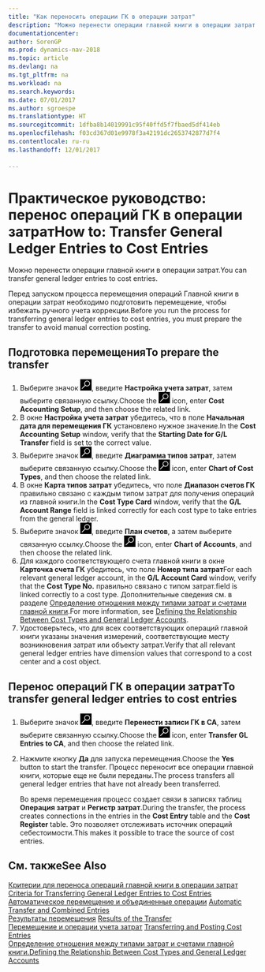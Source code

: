 ```yaml
---
title: "Как переносить операции ГК в операции затрат"
description: "Можно перенести операции главной книги в операции затрат."
documentationcenter: 
author: SorenGP
ms.prod: dynamics-nav-2018
ms.topic: article
ms.devlang: na
ms.tgt_pltfrm: na
ms.workload: na
ms.search.keywords: 
ms.date: 07/01/2017
ms.author: sgroespe
ms.translationtype: HT
ms.sourcegitcommit: 1dfba8b14019991c95f40ffd5f7fbaed5df414eb
ms.openlocfilehash: f03cd367d01e9978f3a42191dc2653742877d7f4
ms.contentlocale: ru-ru
ms.lasthandoff: 12/01/2017

---
```

# <a name="how-to-transfer-general-ledger-entries-to-cost-entries"></a><span data-ttu-id="46e71-103">Практическое руководство: перенос операций ГК в операции затрат</span><span class="sxs-lookup"><span data-stu-id="46e71-103">How to: Transfer General Ledger Entries to Cost Entries</span></span>
<span data-ttu-id="46e71-104">Можно перенести операции главной книги в операции затрат.</span><span class="sxs-lookup"><span data-stu-id="46e71-104">You can transfer general ledger entries to cost entries.</span></span>  

<span data-ttu-id="46e71-105">Перед запуском процесса перемещения операций Главной книги в операции затрат необходимо подготовить перемещение, чтобы избежать ручного учета коррекции.</span><span class="sxs-lookup"><span data-stu-id="46e71-105">Before you run the process for transferring general ledger entries to cost entries, you must prepare the transfer to avoid manual correction posting.</span></span>  

## <a name="to-prepare-the-transfer"></a><span data-ttu-id="46e71-106">Подготовка перемещения</span><span class="sxs-lookup"><span data-stu-id="46e71-106">To prepare the transfer</span></span>  

1.  <span data-ttu-id="46e71-107">Выберите значок ![Поиск страницы или отчета](media/ui-search/search_small.png "Значок поиска страницы или отчета"), введите **Настройка учета затрат**, затем выберите связанную ссылку.</span><span class="sxs-lookup"><span data-stu-id="46e71-107">Choose the ![Search for Page or Report](media/ui-search/search_small.png "Search for Page or Report icon") icon, enter **Cost Accounting Setup**, and then choose the related link.</span></span>  
2.  <span data-ttu-id="46e71-108">В окне **Настройка учета затрат** убедитесь, что в поле **Начальная дата для перемещения ГК** установлено нужное значение.</span><span class="sxs-lookup"><span data-stu-id="46e71-108">In the **Cost Accounting Setup** window, verify that the **Starting Date for G/L Transfer** field is set to the correct value.</span></span>  
3.  <span data-ttu-id="46e71-109">Выберите значок ![Поиск страницы или отчета](media/ui-search/search_small.png "Значок поиска страницы или отчета"), введите **Диаграмма типов затрат**, затем выберите связанную ссылку.</span><span class="sxs-lookup"><span data-stu-id="46e71-109">Choose the ![Search for Page or Report](media/ui-search/search_small.png "Search for Page or Report icon") icon, enter **Chart of Cost Types**, and then choose the related link.</span></span>  
4.  <span data-ttu-id="46e71-110">В окне **Карта типов затрат** убедитесь, что поле **Диапазон счетов ГК** правильно связано с каждым типом затрат для получения операций из главной книги.</span><span class="sxs-lookup"><span data-stu-id="46e71-110">In the **Cost Type Card** window, verify that the **G/L Account Range** field is linked correctly for each cost type to take entries from the general ledger.</span></span>  
5.  <span data-ttu-id="46e71-111">Выберите значок ![Поиск страницы или отчета](media/ui-search/search_small.png "Значок поиска страницы или отчета"), введите **План счетов**, а затем выберите связанную ссылку.</span><span class="sxs-lookup"><span data-stu-id="46e71-111">Choose the ![Search for Page or Report](media/ui-search/search_small.png "Search for Page or Report icon") icon, enter **Chart of Accounts**, and then choose the related link.</span></span>  
6.  <span data-ttu-id="46e71-112">Для каждого соответствующего счета главной книги в окне **Карточка счета ГК** убедитесь, что поле **Номер типа затрат**</span><span class="sxs-lookup"><span data-stu-id="46e71-112">For each relevant general ledger account, in the **G/L Account Card** window, verify that the **Cost Type No.**</span></span> <span data-ttu-id="46e71-113">правильно связано с типом затрат.</span><span class="sxs-lookup"><span data-stu-id="46e71-113">field is linked correctly to a cost type.</span></span> <span data-ttu-id="46e71-114">Дополнительные сведения см. в разделе [Определение отношения между типами затрат и счетами главной книги](finance-defining-the-relationship-between-cost-types-and-general-ledger-accounts.md).</span><span class="sxs-lookup"><span data-stu-id="46e71-114">For more information, see [Defining the Relationship Between Cost Types and General Ledger Accounts](finance-defining-the-relationship-between-cost-types-and-general-ledger-accounts.md).</span></span>  
7.  <span data-ttu-id="46e71-115">Удостоверьтесь, что для всех соответствующих операций главной книги указаны значения измерений, соответствующие месту возникновения затрат или объекту затрат.</span><span class="sxs-lookup"><span data-stu-id="46e71-115">Verify that all relevant general ledger entries have dimension values that correspond to a cost center and a cost object.</span></span>  

## <a name="to-transfer-general-ledger-entries-to-cost-entries"></a><span data-ttu-id="46e71-116">Перенос операций ГК в операции затрат</span><span class="sxs-lookup"><span data-stu-id="46e71-116">To transfer general ledger entries to cost entries</span></span>  
1.  <span data-ttu-id="46e71-117">Выберите значок ![Поиск страницы или отчета](media/ui-search/search_small.png "Значок поиска страницы или отчета"), введите **Перенести записи ГК в CA**, затем выберите связанную ссылку.</span><span class="sxs-lookup"><span data-stu-id="46e71-117">Choose the ![Search for Page or Report](media/ui-search/search_small.png "Search for Page or Report icon") icon, enter **Transfer GL Entries to CA**, and then choose the related link.</span></span>  
2.  <span data-ttu-id="46e71-118">Нажмите кнопку **Да** для запуска перемещения.</span><span class="sxs-lookup"><span data-stu-id="46e71-118">Choose the **Yes** button to start the transfer.</span></span> <span data-ttu-id="46e71-119">Процесс переносит все операции главной книги, которые еще не были переданы.</span><span class="sxs-lookup"><span data-stu-id="46e71-119">The process transfers all general ledger entries that have not already been transferred.</span></span>  

    <span data-ttu-id="46e71-120">Во время перемещения процесс создает связи в записях таблиц **Операция затрат** и **Регистр затрат**.</span><span class="sxs-lookup"><span data-stu-id="46e71-120">During the transfer, the process creates connections in the entries in the **Cost Entry** table and the **Cost Register** table.</span></span> <span data-ttu-id="46e71-121">Это позволяет отслеживать источник операций себестоимости.</span><span class="sxs-lookup"><span data-stu-id="46e71-121">This makes it possible to trace the source of cost entries.</span></span>  

## <a name="see-also"></a><span data-ttu-id="46e71-122">См. также</span><span class="sxs-lookup"><span data-stu-id="46e71-122">See Also</span></span>  
 <span data-ttu-id="46e71-123">[Критерии для переноса операций главной книги в операции затрат](finance-criteria-for-transferring-general-ledger-entries-to-cost-entries.md) </span><span class="sxs-lookup"><span data-stu-id="46e71-123">[Criteria for Transferring General Ledger Entries to Cost Entries](finance-criteria-for-transferring-general-ledger-entries-to-cost-entries.md) </span></span>  
 <span data-ttu-id="46e71-124">[Автоматическое перемещение и объединенные операции](finance-automatic-transfer-combined-entries.md) </span><span class="sxs-lookup"><span data-stu-id="46e71-124">[Automatic Transfer and Combined Entries](finance-automatic-transfer-combined-entries.md) </span></span>  
 <span data-ttu-id="46e71-125">[Результаты перемещения](finance-results-of-the-transfer.md) </span><span class="sxs-lookup"><span data-stu-id="46e71-125">[Results of the Transfer](finance-results-of-the-transfer.md) </span></span>  
 <span data-ttu-id="46e71-126">[Перемещение и операции учета затрат](finance-transfer-and-post-cost-entries.md) </span><span class="sxs-lookup"><span data-stu-id="46e71-126">[Transferring and Posting Cost Entries](finance-transfer-and-post-cost-entries.md) </span></span>  
 [<span data-ttu-id="46e71-127">Определение отношения между типами затрат и счетами главной книги.</span><span class="sxs-lookup"><span data-stu-id="46e71-127">Defining the Relationship Between Cost Types and General Ledger Accounts</span></span>](finance-defining-the-relationship-between-cost-types-and-general-ledger-accounts.md)   

